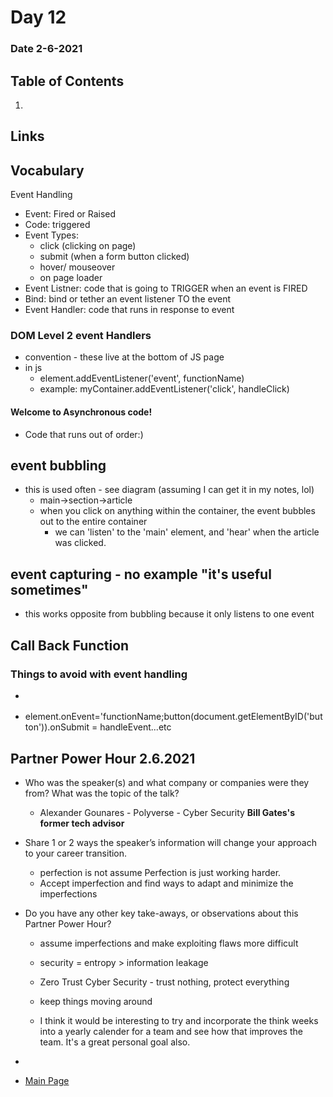 # Day 12
### Date 2-6-2021
  
## Table of Contents
1. []()

## Links

## Vocabulary

Event Handling

- Event: Fired or Raised
- Code: triggered
- Event Types: 
  - click (clicking on page)
  - submit (when a form button clicked)
  - hover/ mouseover
  - on page loader
- Event Listner: code that is going to TRIGGER when an event is FIRED
- Bind: bind or tether an event listener TO the event
- Event Handler: code that runs in response to event

### DOM Level 2 event Handlers
- convention - these live at the bottom of JS page
- in js
    - element.addEventListener('event', functionName)
    - example: myContainer.addEventListener('click', handleClick)
#### Welcome to Asynchronous code!
- Code that runs out of order:)


## event bubbling 
- this is used often - see diagram (assuming I can get it in my notes, lol)
    - main->section->article
    - when you click on anything within the container, the event bubbles out to the entire container
      - we can 'listen' to the 'main' element, and 'hear' when the article was clicked.

## event capturing - no example "it's useful sometimes"
  - this works opposite from bubbling because it only listens to one event

## Call Back Function



### Things to avoid with event handling
- <article onClick='handleClick'> 
- element.onEvent='functionName;button(document.getElementByID('button')).onSubmit = handleEvent...etc

## Partner Power Hour 2.6.2021
- Who was the speaker(s) and what company or companies were they from? What was the topic of the talk?
  - Alexander Gounares - Polyverse - Cyber Security  **Bill Gates's former tech advisor**
- Share 1 or 2 ways the speaker’s information will change your approach to your career transition.
    - perfection is not assume Perfection is just working harder.
    - Accept imperfection and find ways to adapt and minimize the imperfections

- Do you have any other key take-aways, or observations about this Partner Power Hour?
    - assume imperfections and make exploiting flaws more difficult
    - security = entropy > information leakage
    - Zero Trust Cyber Security - trust nothing, protect everything
    - keep things moving around

  - I think it would be interesting to try and incorporate the think weeks into a yearly calender for a team and see how that improves the team. It's a great personal goal also.
- 

- [Main Page](https://jinman36.github.io/reading-notes/)